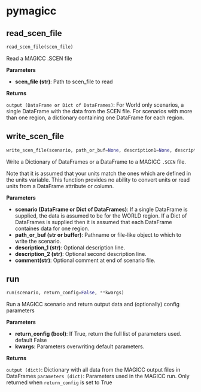 <h1 id="pymagicc">pymagicc</h1>


<h2 id="pymagicc.read_scen_file">read_scen_file</h2>

```python
read_scen_file(scen_file)
```

Read a MAGICC .SCEN file

__Parameters__

- __scen_file (str)__: Path to scen_file to read

__Returns__

`output (DataFrame or Dict of DataFrames)`: For World only scenarios, a
single DataFrame with the data from the SCEN file. For scenarios with more
than one region, a dictionary containing one DataFrame for each region.

<h2 id="pymagicc.write_scen_file">write_scen_file</h2>

```python
write_scen_file(scenario, path_or_buf=None, description1=None, description2=None, comment=None)
```

Write a Dictionary of DataFrames or a DataFrame to a MAGICC `.SCEN` file.

Note that it is assumed that your units match the ones which are defined
in the units variable. This function provides no ability to convert units
or read units from a DataFrame attribute or column.

__Parameters__

- __scenario (DataFrame or Dict of DataFrames)__: If a single DataFrame is
    supplied, the data is assumed to be for the WORLD region. If a Dict of
    DataFrames is supplied then it is assumed that each DataFrame
    containes data for one region.
- __path_or_buf (str or buffer)__: Pathname or file-like object to which to write
    the scenario.
- __description_1 (str)__: Optional description line.
- __description_2 (str)__: Optional second description line.
- __comment(str)__: Optional comment at end of scenario file.

<h2 id="pymagicc.run">run</h2>

```python
run(scenario, return_config=False, **kwargs)
```

Run a MAGICC scenario and return output data and (optionally) config parameters

__Parameters__

- __return_config (bool)__: If True, return the full list of parameters used. default False
- __kwargs__:
    Parameters overwriting default parameters.

__Returns__

`output (dict)`: Dictionary with all data from the MAGICC output files in
    DataFrames
`parameters (dict)`: Parameters used in the MAGICC run. Only returned when
    `return_config` is set to True

